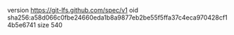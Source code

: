 version https://git-lfs.github.com/spec/v1
oid sha256:a58d066c0fbe24660eda1b8a9877eb2be55f5ffa37c4eca970428cf14b5e6741
size 540
